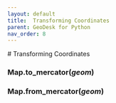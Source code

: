 ```yaml
---
layout: default
title:  Transforming Coordinates
parent: GeoDesk for Python
nav_order: 8
---
```



</div>
# Transforming Coordinates

<h3 id="Map_to_mercator" class="api"><span class="prefix">Map.</span><span class="name">to_mercator</span><span class="paren">(</span><i>geom</i><span class="paren">)</span></h3><div class="api" markdown="1">

</div><h3 id="Map_from_mercator" class="api"><span class="prefix">Map.</span><span class="name">from_mercator</span><span class="paren">(</span><i>geom</i><span class="paren">)</span></h3><div class="api" markdown="1">

